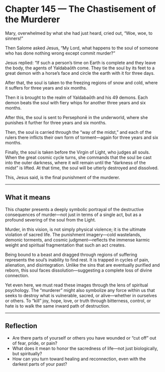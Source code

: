# Chapter 145 — The Chastisement of the Murderer

Mary, overwhelmed by what she had just heard, cried out, “Woe, woe, to sinners!”

Then Salome asked Jesus, “My Lord, what happens to the soul of someone who has done nothing wrong except commit murder?”

Jesus replied: “If such a person’s time on Earth is complete and they leave the body, the agents of Yaldabaōth come. They tie the soul by its feet to a great demon with a horse’s face and circle the earth with it for three days.

After that, the soul is taken to the freezing regions of snow and cold, where it suffers for three years and six months.

Then it is brought to the realm of Yaldabaōth and his 49 demons. Each demon beats the soul with fiery whips for another three years and six months.

After this, the soul is sent to Persephonē in the underworld, where she punishes it further for three years and six months.

Then, the soul is carried through the “way of the midst,” and each of the rulers there inflicts their own form of torment—again for three years and six months.

Finally, the soul is taken before the Virgin of Light, who judges all souls. When the great cosmic cycle turns, she commands that the soul be cast into the outer darkness, where it will remain until the “darkness of the midst” is lifted. At that time, the soul will be utterly destroyed and dissolved.

This, Jesus said, is the final punishment of the murderer.

---

## What it means

This chapter presents a deeply symbolic portrayal of the destructive consequences of murder—not just in terms of a single act, but as a profound severing of the soul from the Light.

Murder, in this vision, is not simply physical violence; it is the ultimate violation of sacred life. The punishment imagery—cold wastelands, demonic torments, and cosmic judgment—reflects the immense karmic weight and spiritual fragmentation that such an act creates.

Being bound to a beast and dragged through regions of suffering represents the soul’s inability to find rest. It is trapped in cycles of pain, alienation, and disintegration. Unlike the sins that are eventually purified and reborn, this soul faces dissolution—suggesting a complete loss of divine connection.

Yet even here, we must read these images through the lens of spiritual psychology. The “murderer” might also symbolize any force within us that seeks to destroy what is vulnerable, sacred, or alive—whether in ourselves or others. To “kill” joy, hope, love, or truth through bitterness, control, or hate is to walk the same inward path of destruction.

---

## Reflection

* Are there parts of yourself or others you have wounded or “cut off” out of fear, pride, or pain?
* What does it mean to honor the sacredness of life—not just biologically, but spiritually?
* How can you turn toward healing and reconnection, even with the darkest parts of your past?
